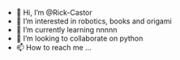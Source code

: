 - 👋 Hi, I’m @Rick-Castor
- 👀 I’m interested in robotics, books and origami
- 🌱 I’m currently learning nnnnn
- 💞️ I’m looking to collaborate on python
- 📫 How to reach me ...

<!---
Rick-Castor/Rick-Castor is a ✨ special ✨ repository because its `README.md` (this file) appears on your GitHub profile.
You can click the Preview link to take a look at your changes.
--->
